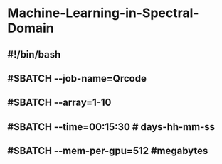 # Machine-Learning-in-Spectral-Domain

## #!/bin/bash
## #SBATCH --job-name=Qrcode
## #SBATCH --array=1-10
## #SBATCH --time=00:15:30 # days-hh-mm-ss
## #SBATCH --mem-per-gpu=512 #megabytes

<!-- ml Python
ml matplotlib
ml tensorflow

echo "Task_ID : $SLURM_ARRAY_TASK_ID"
python TrialAndError.py $SLURM_ARRAY_TASK_ID -->